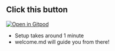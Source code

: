 ## Click this button
[![Open in Gitpod](https://gitpod.io/button/open-in-gitpod.svg)](https://gitpod.io/#https://github.com/mcgrealife/edgedb-node-ts-playground-template/tree/group-loses-nested-shape)

- Setup takes around 1 minute
- welcome.md will guide you from there!
